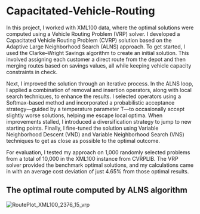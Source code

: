 # Capacitated-Vehicle-Routing

In this project, I worked with XML100 data, where the optimal solutions were computed using a Vehicle Routing Problem (VRP) solver. I developed a Capacitated Vehicle Routing Problem (CVRP) solution based on the Adaptive Large Neighborhood Search (ALNS) approach. To get started, I used the Clarke–Wright Savings algorithm to create an initial solution. This involved assigning each customer a direct route from the depot and then merging routes based on savings values, all while keeping vehicle capacity constraints in check.

Next, I improved the solution through an iterative process. In the ALNS loop, I applied a combination of removal and insertion operators, along with local search techniques, to enhance the results. I selected operators using a Softmax-based method and incorporated a probabilistic acceptance strategy—guided by a temperature parameter T—to occasionally accept slightly worse solutions, helping me escape local optima. When improvements stalled, I introduced a diversification strategy to jump to new starting points. Finally, I fine-tuned the solution using Variable Neighborhood Descent (VND) and Variable Neighborhood Search (VNS) techniques to get as close as possible to the optimal outcome.

For evaluation, I tested my approach on 1,000 randomly selected problems from a total of 10,000 in the XML100 instance from CVRPLIB. The VRP solver provided the benchmark optimal solutions, and my calculations came in with an average cost deviation of just 4.65% from those optimal results.


## The optimal route computed by ALNS algorithm
![RoutePlot_XML100_2376_15_vrp](https://github.com/user-attachments/assets/fbdcabc3-90b4-4df2-911e-e03dae563918)
